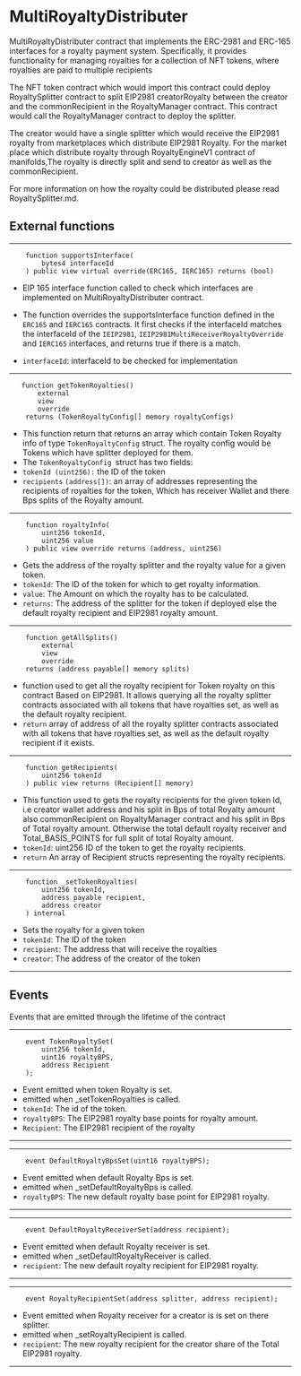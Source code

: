 # MultiRoyaltyDistributer

MultiRoyaltyDistributer contract that implements the ERC-2981 and ERC-165
interfaces for a royalty payment system. Specifically, it provides functionality
for managing royalties for a collection of NFT tokens, where royalties are paid
to multiple recipients

The NFT token contract which would import this contract could deploy
RoyaltySplitter contract to split EIP2981 creatorRoyalty between the creator and
the commonRecipient in the RoyaltyManager contract. This contract would call the
RoyaltyManager contract to deploy the splitter.

The creator would have a single splitter which would receive the EIP2981 royalty
from marketplaces which distribute EIP2981 Royalty. For the market place which
distribute royalty through RoyaltyEngineV1 contract of manifolds,The royalty is
directly split and send to creator as well as the commonRecipient.

For more information on how the royalty could be distributed please read
RoyaltySplitter.md.

## External functions

---

```Solidity
    function supportsInterface(
        bytes4 interfaceId
    ) public view virtual override(ERC165, IERC165) returns (bool)
```

- EIP 165 interface function called to check which interfaces are implemented on
  MultiRoyaltyDistributer contract.
- The function overrides the supportsInterface function defined in the `ERC165`
  and `IERC165` contracts. It first checks if the interfaceId matches the
  interfaceId of the `IEIP2981`, `IEIP2981MultiReceiverRoyaltyOverride` and
  `IERC165` interfaces, and returns true if there is a match.

- `interfaceId`: interfaceId to be checked for implementation

---

```Solidity
   function getTokenRoyalties()
       external
       view
       override
    returns (TokenRoyaltyConfig[] memory royaltyConfigs)
```

- This function return that returns an array which contain Token Royalty info of
  type `TokenRoyaltyConfig` struct. The royalty config would be Tokens which
  have splitter deployed for them.
- The `TokenRoyaltyConfig `struct has two fields:
- `tokenId (uint256):` the ID of the token
- `recipients` `(address[])`: an array of addresses representing the recipients
  of royalties for the token, Which has receiver Wallet and there Bps splits of
  the Royalty amount.

---

```Solidity
    function royaltyInfo(
        uint256 tokenId,
        uint256 value
    ) public view override returns (address, uint256)
```

- Gets the address of the royalty splitter and the royalty value for a given
  token.
- `tokenId`: The ID of the token for which to get royalty information.
- `value`: The Amount on which the royalty has to be calculated.
- `returns`: The address of the splitter for the token if deployed else the
  default royalty recipient and EIP2981 royalty amount.

---

```Solidity
    function getAllSplits()
        external
        view
        override
    returns (address payable[] memory splits)
```

- function used to get all the royalty recipient for Token royalty on this
  contract Based on EIP2981. It allows querying all the royalty splitter
  contracts associated with all tokens that have royalties set, as well as the
  default royalty recipient.
- `return` array of address of all the royalty splitter contracts associated
  with all tokens that have royalties set, as well as the default royalty
  recipient if it exists.

---

```Solidity
    function getRecipients(
        uint256 tokenId
    ) public view returns (Recipient[] memory)
```

- This function used to gets the royalty recipients for the given token Id, i.e
  creator wallet address and his split in Bps of total Royalty amount also
  commonRecipient on RoyaltyManager contract and his split in Bps of Total
  royalty amount. Otherwise the total default royalty receiver and
  Total_BASIS_POINTS for full split of total Royalty amount.
- `tokenId`: uint256 ID of the token to get the royalty recipients.
- `return` An array of Recipient structs representing the royalty recipients.

---

```Solidity
    function _setTokenRoyalties(
        uint256 tokenId,
        address payable recipient,
        address creator
    ) internal
```

- Sets the royalty for a given token
- `tokenId`: The ID of the token
- `recipient`: The address that will receive the royalties
- `creator`: The address of the creator of the token

---

## Events

Events that are emitted through the lifetime of the contract

---

```Solidity
    event TokenRoyaltySet(
        uint256 tokenId,
        uint16 royaltyBPS,
        address Recipient
    );
```

- Event emitted when token Royalty is set.
- emitted when \_setTokenRoyalties is called.
- `tokenId`: The id of the token.
- `royaltyBPS`: The EIP2981 royalty base points for royalty amount.
- `Recipient`: The EIP2981 recipient of the royalty

---

---

```Solidity
    event DefaultRoyaltyBpsSet(uint16 royaltyBPS);

```

- Event emitted when default Royalty Bps is set.
- emitted when \_setDefaultRoyaltyBps is called.
- `royaltyBPS`: The new default royalty base point for EIP2981 royalty.

---

---

```Solidity
    event DefaultRoyaltyReceiverSet(address recipient);

```

- Event emitted when default Royalty receiver is set.
- emitted when \_setDefaultRoyaltyReceiver is called.
- `recipient`: The new default royalty recipient for EIP2981 royalty.

---

---

```Solidity
    event RoyaltyRecipientSet(address splitter, address recipient);
```

- Event emitted when Royalty receiver for a creator is is set on there splitter.
- emitted when \_setRoyaltyRecipient is called.
- `recipient`: The new royalty recipient for the creator share of the Total
  EIP2981 royalty.

---
